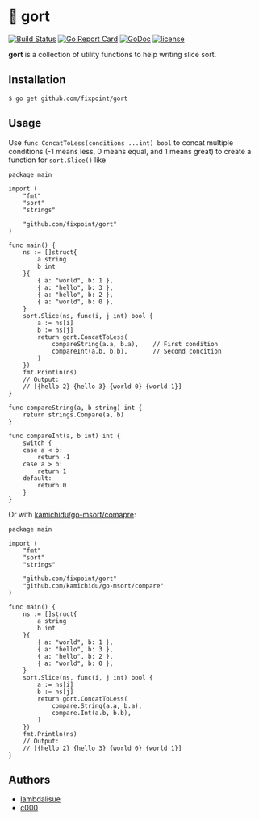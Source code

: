 # 🐐 gort
[![Build Status](https://travis-ci.com/fixpoint/gort.svg?branch=master)](https://travis-ci.com/fixpoint/gort)
[![Go Report Card](https://goreportcard.com/badge/github.com/fixpoint/gort)](https://goreportcard.com/report/github.com/fixpoint/gort) 
[![GoDoc](https://godoc.org/github.com/fixpoint/gort?status.svg)](https://godoc.org/github.com/fixpoint/gort)
[![license](https://img.shields.io/badge/license-MIT-4183c4.svg)](https://github.com/fixpoint/gort/blob/master/LICENSE)

**gort** is a collection of utility functions to help writing slice sort.

## Installation

```
$ go get github.com/fixpoint/gort
```

## Usage

Use `func ConcatToLess(conditions ...int) bool` to concat multiple conditions (-1 means less, 0 means equal, and 1 means great) to create a function for `sort.Slice()` like

```
package main

import (
	"fmt"
	"sort"
	"strings"

	"github.com/fixpoint/gort"
)

func main() {
	ns := []struct{
		a string
		b int
	}{
		{ a: "world", b: 1 },
		{ a: "hello", b: 3 },
		{ a: "hello", b: 2 },
		{ a: "world", b: 0 },
	}
	sort.Slice(ns, func(i, j int) bool {
		a := ns[i]
		b := ns[j]
		return gort.ConcatToLess(
			compareString(a.a, b.a),    // First condition
			compareInt(a.b, b.b),       // Second concition
		)
	})
	fmt.Println(ns)
	// Output:
	// [{hello 2} {hello 3} {world 0} {world 1}]
}

func compareString(a, b string) int {
	return strings.Compare(a, b)
}

func compareInt(a, b int) int {
	switch {
	case a < b:
		return -1
	case a > b:
		return 1
	default:
		return 0
	}
}
```

Or with [kamichidu/go-msort/comapre](https://godoc.org/github.com/kamichidu/go-msort/compare):

```
package main

import (
	"fmt"
	"sort"
	"strings"

	"github.com/fixpoint/gort"
	"github.com/kamichidu/go-msort/compare"
)

func main() {
	ns := []struct{
		a string
		b int
	}{
		{ a: "world", b: 1 },
		{ a: "hello", b: 3 },
		{ a: "hello", b: 2 },
		{ a: "world", b: 0 },
	}
	sort.Slice(ns, func(i, j int) bool {
		a := ns[i]
		b := ns[j]
		return gort.ConcatToLess(
			compare.String(a.a, b.a),
			compare.Int(a.b, b.b),
		)
	})
	fmt.Println(ns)
	// Output:
	// [{hello 2} {hello 3} {world 0} {world 1}]
}
```

## Authors

- [lambdalisue](https://github.com/lambdalisue)
- [c000](https://github.com/c000)
